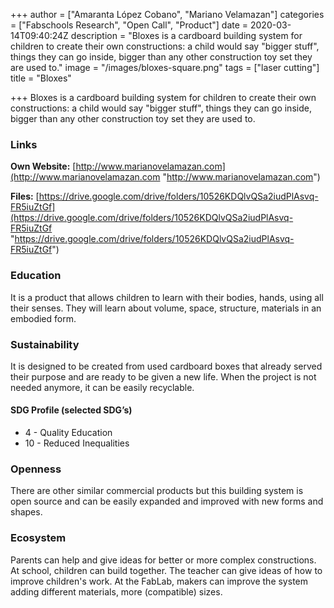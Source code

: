 +++
author = ["Amaranta López Cobano", "Mariano Velamazan"]
categories = ["Fabschools Research", "Open Call", "Product"]
date = 2020-03-14T09:40:24Z
description = "Bloxes is a cardboard building system for children to create their own constructions: a child would say \"bigger stuff\", things they can go inside, bigger than any other construction toy set they are used to."
image = "/images/bloxes-square.png"
tags = ["laser cutting"]
title = "Bloxes"

+++
Bloxes is a cardboard building system for children to create their own constructions: a child would say "bigger stuff", things they can go inside, bigger than any other construction toy set they are used to.

### Links

**Own Website:** [http://www.marianovelamazan.com](http://www.marianovelamazan.com "http://www.marianovelamazan.com")

**Files:** [https://drive.google.com/drive/folders/10526KDQlvQSa2iudPlAsvq-FR5iuZtGf](https://drive.google.com/drive/folders/10526KDQlvQSa2iudPlAsvq-FR5iuZtGf "https://drive.google.com/drive/folders/10526KDQlvQSa2iudPlAsvq-FR5iuZtGf")

### Education

It is a product that allows children to learn with their bodies, hands, using all their senses. They will learn about volume, space, structure, materials in an embodied form.

### Sustainability

It is designed to be created from used cardboard boxes that already served their purpose and are ready to be given a new life. When the project is not needed anymore, it can be easily recyclable.

#### SDG Profile (selected SDG’s)

* 4 - Quality Education
* 10 - Reduced Inequalities

### Openness

There are other similar commercial products but this building system is open source and can be easily expanded and improved with new forms and shapes.

### Ecosystem

Parents can help and give ideas for better or more complex constructions. At school, children can build together. The teacher can give ideas of how to improve children's work. At the FabLab, makers can improve the system adding different materials, more (compatible) sizes.